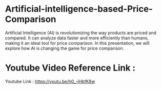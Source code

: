 # Artificial-intelligence-based-Price-Comparison
Artificial Intelligence (AI) is revolutionizing the way products are priced and compared. It can analyze data faster and more efficiently than humans, making it an ideal tool for price comparison. In this presentation, we will explore how AI is changing the game for price comparison.

# Youtube Video Reference Link : 

Youtube Link : https://youtu.be/h0_-jHbfK8w
